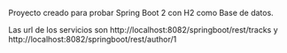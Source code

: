 Proyecto creado para probar Spring Boot 2 con H2 como Base de datos.

Las url de los servicios son http://localhost:8082/springboot/rest/tracks y http://localhost:8082/springboot/rest/author/1
